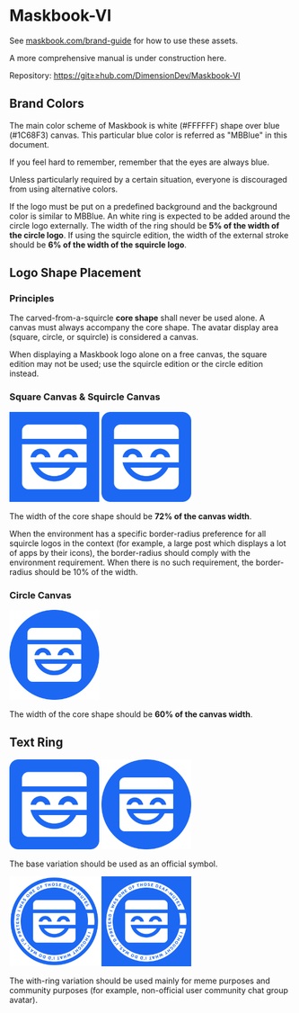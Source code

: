 # Maskbook-VI

See [maskbook.com/brand-guide](https://maskbook.com/brand-guide/) for how to use these assets.

A more comprehensive manual is under construction here.

Repository: <https://git≥≥hub.com/DimensionDev/Maskbook-VI>

## Brand Colors

The main color scheme of Maskbook is white (#FFFFFF) shape over blue (#1C68F3) canvas. This particular blue color is referred as "MBBlue" in this document.

If you feel hard to remember, remember that the eyes are always blue.

Unless particularly required by a certain situation, everyone is discouraged from using alternative colors.

If the logo must be put on a predefined background and the background color is similar to MBBlue. An white ring is expected to be added around the circle logo externally. The width of the ring should be **5% of the width of the circle logo**. If using the squircle edition, the width of the external stroke should be **6% of the width of the squircle logo**.

## Logo Shape Placement

### Principles

The carved-from-a-squircle **core shape** shall never be used alone. A canvas must always accompany the core shape. The avatar display area (square, circle, or squircle) is considered a canvas.

When displaying a Maskbook logo alone on a free canvas, the square edition may not be used; use the squircle edition or the circle edition instead.

### Square Canvas & Squircle Canvas

<img src="./assets/Logo/MB--Logo--Geo--SquareCanvas--Blue.png" width="160">
<img src="./assets/Logo/MB--Logo--Geo--ForceSquircle--Blue.svg" width="160">

The width of the core shape should be **72% of the canvas width**.

When the environment has a specific border-radius preference for all squircle logos in the context (for example, a large post which displays a lot of apps by their icons), the border-radius should comply with the environment requirement. When there is no such requirement, the border-radius should be 10% of the width.

### Circle Canvas

<img src="./assets/Logo/MB--Logo--Geo--ForceCircle--Blue.svg" width="160">

The width of the core shape should be **60% of the canvas width**.

## Text Ring

<img src="./assets/Logo/MB--Logo--Geo--ForceSquircle--Blue.svg" width="160">
<img src="./assets/Logo/MB--Logo--Geo--ForceCircle--Blue.svg" width="160">

The base variation should be used as an official symbol.

<img src="./assets/Logo/MB--Logo--Ring--ForceCircle.png" width="160">
<img src="./assets/Logo/MB--Logo--Ring--SquareCanvas.png" width="160">

The with-ring variation should be used mainly for meme purposes and community purposes (for example, non-official user community chat group avatar).
